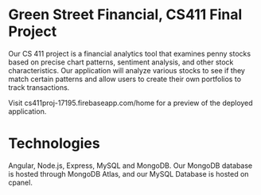 # Green Street Financial, CS411 Final Project
Our CS 411 project is a financial analytics tool that examines penny stocks based on precise chart patterns, sentiment analysis, and other stock characteristics. Our application will analyze various stocks to see if they match certain patterns and allow users to create their own portfolios to track transactions.

Visit cs411proj-17195.firebaseapp.com/home for a preview of the deployed application.

# Technologies
Angular, Node.js, Express, MySQL and MongoDB. Our MongoDB database is hosted through MongoDB Atlas, and our MySQL Database is hosted on cpanel.
